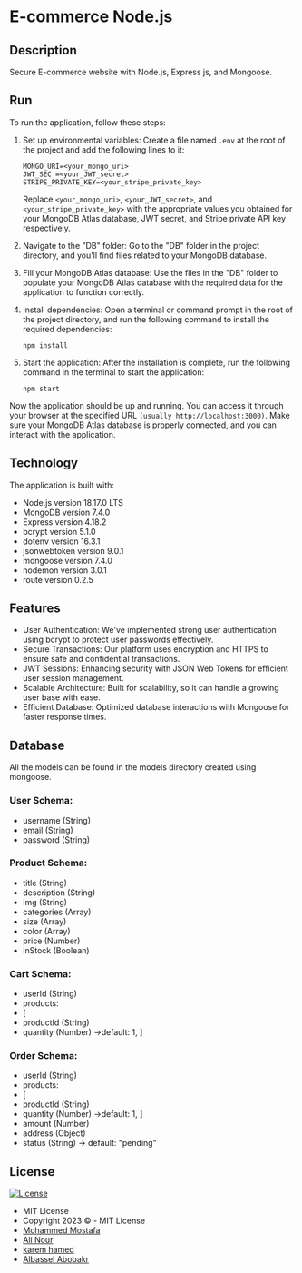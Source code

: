 # E-commerce Node.js

## Description
Secure E-commerce website with Node.js, Express js, and Mongoose.



## Run
To run the application, follow these steps:

1. Set up environmental variables:
   Create a file named `.env` at the root of the project and add the following lines to it:
   ```
   MONGO_URI=<your_mongo_uri>
   JWT_SEC =<your_JWT_secret>
   STRIPE_PRIVATE_KEY=<your_stripe_private_key>
   ```
   Replace `<your_mongo_uri>`, `<your_JWT_secret>`, and `<your_stripe_private_key>` with the appropriate values you obtained for your MongoDB Atlas database, JWT secret, and Stripe private API key respectively.

2. Navigate to the "DB" folder:
   Go to the "DB" folder in the project directory, and you'll find files related to your MongoDB database.

3. Fill your MongoDB Atlas database:
   Use the files in the "DB" folder to populate your MongoDB Atlas database with the required data for the application to function correctly.

4. Install dependencies:
   Open a terminal or command prompt in the root of the project directory, and run the following command to install the required dependencies:
   ```
   npm install
   ```

5. Start the application:
   After the installation is complete, run the following command in the terminal to start the application:
   ```
   npm start
   ```

Now the application should be up and running. You can access it through your browser at the specified URL 
```(usually http://localhost:3000)```. 
Make sure your MongoDB Atlas database is properly connected, and you can interact with the application.

## Technology

The application is built with:

- Node.js version 18.17.0 LTS
- MongoDB version 7.4.0
- Express version 4.18.2
- bcrypt  version  5.1.0 
- dotenv version 16.3.1 
- jsonwebtoken version 9.0.1
- mongoose version 7.4.0
- nodemon version 3.0.1
- route version 0.2.5

 
## Features
- User Authentication: We've implemented strong user authentication using bcrypt to protect user passwords effectively.
- Secure Transactions: Our platform uses encryption and HTTPS to ensure safe and confidential transactions.
- JWT Sessions: Enhancing security with JSON Web Tokens for efficient user session management.
- Scalable Architecture: Built for scalability, so it can handle a growing user base with ease.
- Efficient Database: Optimized database interactions with Mongoose for faster response times.

## Database

All the models can be found in the models directory created using mongoose.

### User Schema:

- username (String)
- email (String)
- password (String)

### Product Schema:

- title (String)
- description (String)
- img (String)
- categories (Array)
- size (Array)
- color (Array)
- price (Number)
- inStock (Boolean)

### Cart Schema:
- userId (String)
- products:
- [
- productId (String)
- quantity (Number) ->default: 1,
  ]

### Order Schema:
- userId (String)
- products:
- [
- productId (String)
- quantity (Number) ->default: 1,
  ]
- amount (Number)
- address (Object)
- status (String) -> default: "pending"


## License

[![License](https://img.shields.io/:License-MIT-blue.svg?style=flat-square)](http://badges.mit-license.org)

- MIT License
- Copyright 2023 © - MIT License
- [Mohammed Mostafa](https://github.com/mohammedd20)
- [Ali Nour](https://github.com/alin00r)
- [karem hamed](https://github.com/karemhamed)
- [Albassel Abobakr](https://github.com/Bassel-11)
